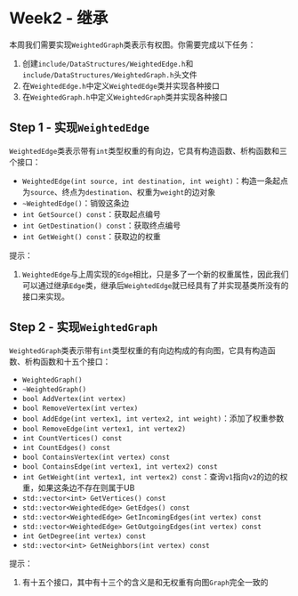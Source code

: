 # Week2 - 继承

本周我们需要实现`WeightedGraph`类表示有权图。你需要完成以下任务：

1. 创建`include/DataStructures/WeightedEdge.h`和`include/DataStructures/WeightedGraph.h`头文件
2. 在`WeightedEdge.h`中定义`WeightedEdge`类并实现各种接口
3. 在`WeightedGraph.h`中定义`WeightedGraph`类并实现各种接口

## Step 1 - 实现`WeightedEdge`

`WeightedEdge`类表示带有`int`类型权重的有向边，它具有构造函数、析构函数和三个接口：

- `WeightedEdge(int source, int destination, int weight)`：构造一条起点为`source`、终点为`destination`、权重为`weight`的边对象
- `~WeightedEdge()`：销毁这条边
- `int GetSource() const`：获取起点编号
- `int GetDestination() const`：获取终点编号
- `int GetWeight() const`：获取边的权重

提示：

1. `WeightedEdge`与上周实现的`Edge`相比，只是多了一个新的权重属性，因此我们可以通过继承`Edge`类，继承后`WeightedEdge`就已经具有了并实现基类所没有的接口来实现。

## Step 2 - 实现`WeightedGraph`

`WeightedGraph`类表示带有`int`类型权重的有向边构成的有向图，它具有构造函数、析构函数和十五个接口：

- `WeightedGraph()`
- `~WeightedGraph()`
- `bool AddVertex(int vertex)`
- `bool RemoveVertex(int vertex)`
- `bool AddEdge(int vertex1, int vertex2, int weight)`：添加了权重参数
- `bool RemoveEdge(int vertex1, int vertex2)`
- `int CountVertices() const`
- `int CountEdges() const`
- `bool ContainsVertex(int vertex) const`
- `bool ContainsEdge(int vertex1, int vertex2) const`
- `int GetWeight(int vertex1, int vertex2) const`：查询`v1`指向`v2`的边的权重，如果这条边不存在则属于UB
- `std::vector<int> GetVertices() const`
- `std::vector<WeightedEdge> GetEdges() const`
- `std::vector<WeightedEdge> GetIncomingEdges(int vertex) const`
- `std::vector<WeightedEdge> GetOutgoingEdges(int vertex) const`
- `int GetDegree(int vertex) const`
- `std::vector<int> GetNeighbors(int vertex) const`

提示：

1. 有十五个接口，其中有十三个的含义是和无权重有向图`Graph`完全一致的